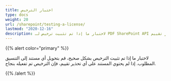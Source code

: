 ```yaml
---
title: اختبار الترخيص
type: docs
weight: 20
url: /sharepoint/testing-a-license/
lastmod: "2020-12-16"
description: لاختبار ما إذا تم تثبيت ترخيص لـ PDF SharePoint API بنجاح، قم بتحويل أي مستند إلى التنسيق المطلوب ويجب أن يتم إنشاؤه بدون أي تحذير تقييم.
---
```


{{% alert color="primary" %}}

لاختبار ما إذا تم تثبيت الترخيص بشكل صحيح، قم بتحويل أي مستند إلى التنسيق المطلوب. إذا لم يحتوي المستند على أي تحذير تقييم، فإن الترخيص تم تفعيله بنجاح.

{{% /alert %}}